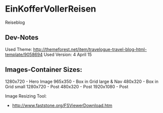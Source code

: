 # EinKofferVollerReisen
Reiseblog

## Dev-Notes
Used Theme: http://themeforest.net/item/travelogue-travel-blog-html-template/9058694
Used Version: 4 April 15

## Images-Container Sizes:

1280x720 - Hero Image
965x350 - Box in Grid large & Nav
480x320 - Box in Grid small
1280x720 - Post
480x320 - Post
1920x1080 - Post

Image Resizing Tool:
- http://www.faststone.org/FSViewerDownload.htm

